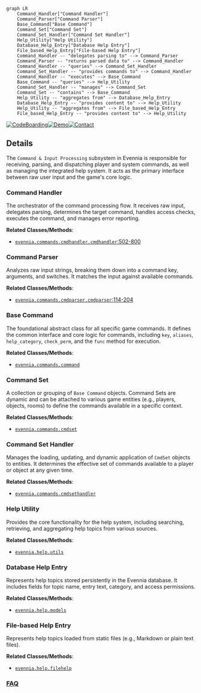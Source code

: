 ```mermaid
graph LR
    Command_Handler["Command Handler"]
    Command_Parser["Command Parser"]
    Base_Command["Base Command"]
    Command_Set["Command Set"]
    Command_Set_Handler["Command Set Handler"]
    Help_Utility["Help Utility"]
    Database_Help_Entry["Database Help Entry"]
    File_based_Help_Entry["File-based Help Entry"]
    Command_Handler -- "delegates parsing to" --> Command_Parser
    Command_Parser -- "returns parsed data to" --> Command_Handler
    Command_Handler -- "queries" --> Command_Set_Handler
    Command_Set_Handler -- "provides commands to" --> Command_Handler
    Command_Handler -- "executes" --> Base_Command
    Base_Command -- "queries" --> Help_Utility
    Command_Set_Handler -- "manages" --> Command_Set
    Command_Set -- "contains" --> Base_Command
    Help_Utility -- "aggregates from" --> Database_Help_Entry
    Database_Help_Entry -- "provides content to" --> Help_Utility
    Help_Utility -- "aggregates from" --> File_based_Help_Entry
    File_based_Help_Entry -- "provides content to" --> Help_Utility
```

[![CodeBoarding](https://img.shields.io/badge/Generated%20by-CodeBoarding-9cf?style=flat-square)](https://github.com/CodeBoarding/GeneratedOnBoardings)[![Demo](https://img.shields.io/badge/Try%20our-Demo-blue?style=flat-square)](https://www.codeboarding.org/demo)[![Contact](https://img.shields.io/badge/Contact%20us%20-%20contact@codeboarding.org-lightgrey?style=flat-square)](mailto:contact@codeboarding.org)

## Details

The `Command & Input Processing` subsystem in Evennia is responsible for receiving, parsing, and dispatching player and system commands, as well as managing the integrated help system. It acts as the primary interface between raw user input and the game's core logic.

### Command Handler
The orchestrator of the command processing flow. It receives raw input, delegates parsing, determines the target command, handles access checks, executes the command, and manages error reporting.


**Related Classes/Methods**:

- <a href="https://github.com/evennia/evennia/blob/main/evennia/commands/cmdhandler.py#L502-L800" target="_blank" rel="noopener noreferrer">`evennia.commands.cmdhandler.cmdhandler`:502-800</a>


### Command Parser
Analyzes raw input strings, breaking them down into a command key, arguments, and switches. It matches the input against available commands.


**Related Classes/Methods**:

- <a href="https://github.com/evennia/evennia/blob/main/evennia/commands/cmdparser.py#L114-L204" target="_blank" rel="noopener noreferrer">`evennia.commands.cmdparser.cmdparser`:114-204</a>


### Base Command
The foundational abstract class for all specific game commands. It defines the common interface and core logic for commands, including `key`, `aliases`, `help_category`, `check_perm`, and the `func` method for execution.


**Related Classes/Methods**:

- <a href="https://github.com/evennia/evennia/blob/main/evennia/commands/command.py" target="_blank" rel="noopener noreferrer">`evennia.commands.command`</a>


### Command Set
A collection or grouping of `Base Command` objects. Command Sets are dynamic and can be attached to various game entities (e.g., players, objects, rooms) to define the commands available in a specific context.


**Related Classes/Methods**:

- <a href="https://github.com/evennia/evennia/blob/main/evennia/commands/cmdset.py" target="_blank" rel="noopener noreferrer">`evennia.commands.cmdset`</a>


### Command Set Handler
Manages the loading, updating, and dynamic application of `CmdSet` objects to entities. It determines the effective set of commands available to a player or object at any given time.


**Related Classes/Methods**:

- <a href="https://github.com/evennia/evennia/blob/main/evennia/commands/cmdsethandler.py" target="_blank" rel="noopener noreferrer">`evennia.commands.cmdsethandler`</a>


### Help Utility
Provides the core functionality for the help system, including searching, retrieving, and aggregating help topics from various sources.


**Related Classes/Methods**:

- <a href="https://github.com/evennia/evennia/blob/main/evennia/help/utils.py" target="_blank" rel="noopener noreferrer">`evennia.help.utils`</a>


### Database Help Entry
Represents help topics stored persistently in the Evennia database. It includes fields for topic name, entry text, category, and access permissions.


**Related Classes/Methods**:

- <a href="https://github.com/evennia/evennia/blob/main/evennia/help/models.py" target="_blank" rel="noopener noreferrer">`evennia.help.models`</a>


### File-based Help Entry
Represents help topics loaded from static files (e.g., Markdown or plain text files).


**Related Classes/Methods**:

- <a href="https://github.com/evennia/evennia/blob/main/evennia/help/filehelp.py" target="_blank" rel="noopener noreferrer">`evennia.help.filehelp`</a>




### [FAQ](https://github.com/CodeBoarding/GeneratedOnBoardings/tree/main?tab=readme-ov-file#faq)